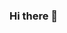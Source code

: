 ### Hi there 👋

<!--
**abanoubEssam/abanoubEssam** is a ✨ _special_ ✨ repository because its `README.md` (this file) appears on your GitHub profile.

Here are some ideas to get you started:

- 👋 Hi, I’m Abanoub Essam Mhanna , Full Stack Developer
- 👀 I’m interested in full stack development (nodejs , mongodb , nestjs , reactjs , nextjs , RESTFULL , GraphQL , React Native ) 
- 🌱 I’m currently learning flutter
- 💞️ I’m looking to collaborate on ...
- 📫 How to reach me: 
   mobile: +201280680253
   email: abanoub.e.mhanna@gmail.com
-->
